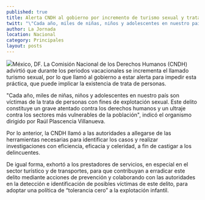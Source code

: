 ```yaml
---
published: true
title: Alerta CNDH al gobierno por incremento de turismo sexual y trata en periodo vacacional
twitt: "\"Cada año, miles de niñas, niños y adolescentes en nuestro país son víctimas de la trata de personas con fines de explotación sexual”, sostuvo la Comisión Nacional de Derechos Humanos."
author: La Jornada
location: Nacional
category: Principales
layout: posts
---
```


![](http://i.imgur.com/PQF5Cd0m.jpg)México, DF. La Comisión Nacional de los Derechos Humanos (CNDH) advirtió que durante los periodos vacacionales se incrementa el llamado turismo sexual, por lo que llamó al gobierno a estar alerta para impedir esta práctica, que puede implicar la existencia de trata de personas.

"Cada año, miles de niñas, niños y adolescentes en nuestro país son víctimas de la trata de personas con fines de explotación sexual. Este delito constituye un grave atentado contra los derechos humanos y un ultraje contra los sectores más vulnerables de la población", indicó el organismo dirigido por Raúl Plascencia Villanueva.

Por lo anterior, la CNDH llamó a las autoridades a allegarse de las herramientas necesarias para identificar los casos y realizar investigaciones con eficiencia, eficacia y celeridad, a fin de castigar a los delincuentes.

De igual forma, exhortó a los prestadores de servicios, en especial en el sector turístico y de transportes, para que contribuyan a erradicar este delito mediante acciones de prevención y colaborando con las autoridades en la detección e identificación de posibles víctimas de este delito, para adoptar una política de “tolerancia cero” a la explotación infantil.
